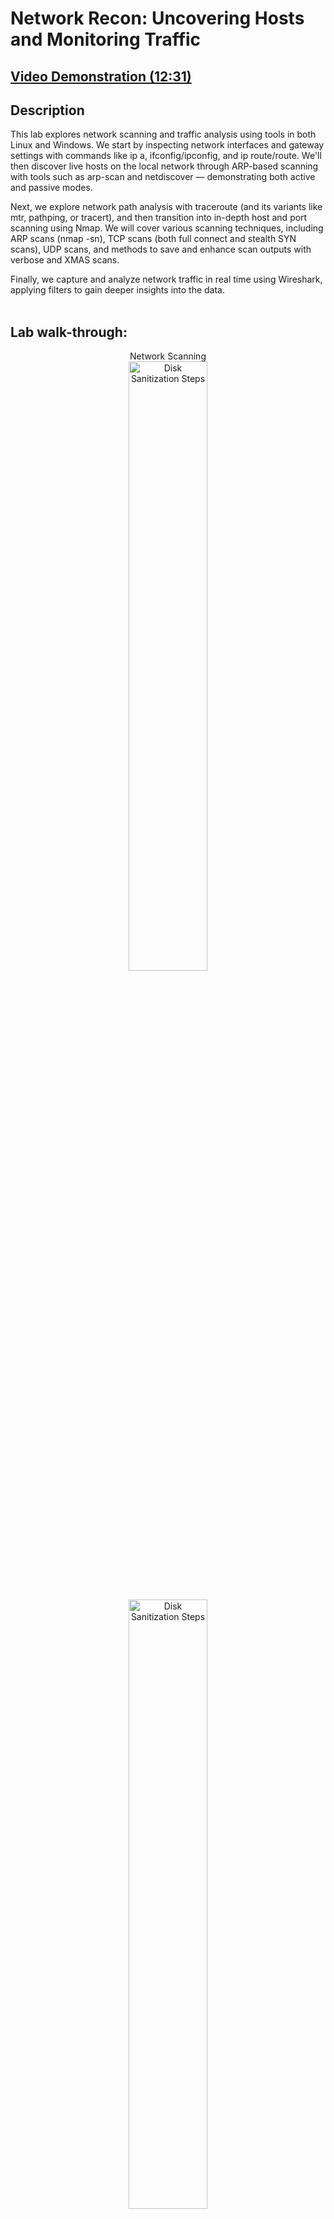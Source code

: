 <h1>Network Recon: Uncovering Hosts and Monitoring Traffic</h1>

 ## [Video Demonstration (12:31)](https://drive.google.com/file/d/1bmvQORkCRQJLOKtMBQEgJbIlThoKNk2l/view?usp=sharing)

<h2>Description</h2>

This lab explores network scanning and traffic analysis using tools in both Linux and Windows. We start by inspecting network interfaces and gateway settings with commands like ip a, ifconfig/ipconfig, and ip route/route. We'll then discover live hosts on the local network through ARP-based scanning with tools such as arp-scan and netdiscover — demonstrating both active and passive modes.

Next, we explore network path analysis with traceroute (and its variants like mtr, pathping, or tracert), and then transition into in-depth host and port scanning using Nmap. We will cover various scanning techniques, including ARP scans (nmap -sn), TCP scans (both full connect and stealth SYN scans), UDP scans, and methods to save and enhance scan outputs with verbose and XMAS scans.

Finally, we capture and analyze network traffic in real time using Wireshark, applying filters to gain deeper insights into the data.<br />
<br />

<h2>Lab walk-through:</h2>

<p align="center">Network Scanning
<br/>
<img src="https://i.imgur.com/D8iaHvH.png" height="50%" width="50%" alt="Disk Sanitization Steps"/>
<br />
<p align="center">
<br/>
<img src="https://i.imgur.com/5Igc8zJ.png" height="50%" width="50%" alt="Disk Sanitization Steps"/>
<br />
<br />
<p align="center"> 
<br/>
<img src="https://i.imgur.com/JMLc1Ju.png" height="50%" width="50%" alt="Disk Sanitization Steps"/>
<br />
<br />
<p align="center">
<br/>
<img src="https://i.imgur.com/Kzk7SJC.png" height="50%" width="50%" alt="Disk Sanitization Steps"/>
<br />
<br />
<p align="center">
<br/>
<img src="https://i.imgur.com/Dc2j6gg.png" height="50%" width="50%" alt="Disk Sanitization Steps"/>
<br />
<br />

<p align="center">
<br/>
<img src="https://i.imgur.com/rHWY0PS.png" height="50%" width="50%" alt="Disk Sanitization Steps"/>
<br />
<br />
<p align="center">
<br/>
<img src="https://i.imgur.com/4vy91SK.png" height="50%" width="50%" alt="Disk Sanitization Steps"/>
<br />
<br />
